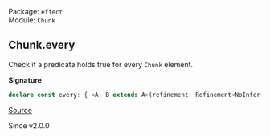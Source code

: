 Package: `effect`<br />
Module: `Chunk`<br />

## Chunk.every

Check if a predicate holds true for every `Chunk` element.

**Signature**

```ts
declare const every: { <A, B extends A>(refinement: Refinement<NoInfer<A>, B>): (self: Chunk<A>) => self is Chunk<B>; <A>(predicate: Predicate<A>): (self: Chunk<A>) => boolean; <A, B extends A>(self: Chunk<A>, refinement: Refinement<A, B>): self is Chunk<B>; <A>(self: Chunk<A>, predicate: Predicate<A>): boolean; }
```

[Source](https://github.com/Effect-TS/effect/tree/main/packages/effect/src/Chunk.ts#L1392)

Since v2.0.0